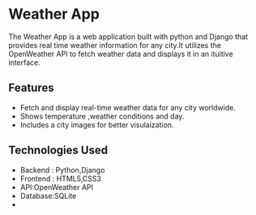 # Weather App
The Weather App is a web application built with python and Django that provides real time weather information for any city.It utilizes the OpenWeather API to fetch weather data and displays it in an ituitive interface.

## Features
* Fetch and display real-time weather data for any city worldwide.
* Shows temperature ,weather conditions and day.
* Includes a city images for better visulaization.

## Technologies Used
* Backend : Python,Django
* Frontend : HTML5,CSS3
* API:OpenWeather API
* Database:SQLite
* 

